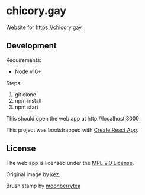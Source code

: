 # chicory.gay

Website for https://chicory.gay

## Development

Requirements:

- [Node v16+](https://nodejs.org)

Steps:

1. git clone
2. npm install
3. npm start

This should open the web app at http://localhost:3000

This project was bootstrapped with [Create React App](https://create-react-app.dev/docs/getting-started/).

## License

The web app is licensed under the [MPL 2.0 License](https://www.mozilla.org/en-US/MPL/2.0/).

Original image by [kez](https://azurehaiku.tumblr.com/post/681788441393037312/i-want-what-they-have).

Brush stamp by [moonberrytea](https://moonberrytea.tumblr.com)
